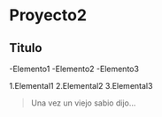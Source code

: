 # Proyecto2
## Titulo

-Elemento1
-Elemento2
-Elemento3

1.Elemental1
2.Elemental2
3.Elemental3

>Una vez un viejo sabio dijo...
